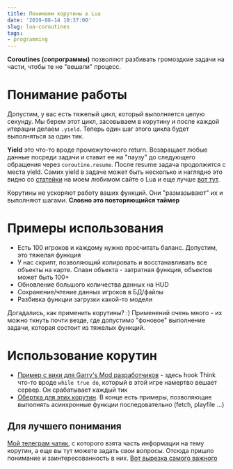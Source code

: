 ```yaml
---
title: Понимаем корутины в Lua
date: '2019-08-14 10:37:00'
slug: lua-coroutines
tags:
- programming
---
```


**Coroutines (сопрограммы)** позволяют разбивать громоздкие задачи на части, чтобы те не "вешали" процесс.

# Понимание работы

Допустим, у вас есть тяжелый цикл, который выполняется целую секунду. Мы берем этот цикл, засовываем в корутину и после каждой итерации делаем `.yield`. Теперь один шаг этого цикла будет выполняться за один тик.

**Yield** это что-то вроде промежуточного return. Возвращает любые данные посреди задачи и ставит ее на "паузу" до следующего обращения через `coroutine.resume`. После resume задача продолжится с места yield. Самих yield в задаче может быть несколько и наглядно это видно со [статейки](https://ilovelua.wordpress.com/2012/02/02/%D1%81%D0%BE%D0%BF%D1%80%D0%BE%D0%B3%D1%80%D0%B0%D0%BC%D0%BC%D1%8Bcoroutines/) на моем любимом сайте о Lua и еще лучше [вот тут](https://ru.stackoverflow.com/a/620440).

Корутины не ускоряют работу ваших функций. Они "размазывают" их и выполняют шагами. **Словно это повторяющийся таймер**

<!--kg-card-end: markdown-->
<!--kg-card-begin: html-->

<script async src="//s.imgur.com/min/embed.js" charset="utf-8"></script>
<!--kg-card-end: html-->
<!--kg-card-begin: markdown-->
# Примеры использования

- Есть 100 игроков и каждому нужно просчитать баланс. Допустим, это тяжелая функция
- У нас скрипт, позволяющий копировать и восстанавливать все объекты на карте. Спавн объекта - затратная функция, объектов может быть 100+
- Обновление большого количества данных на HUD
- Сохранение/чтение данных игроков в БД/файлы
- Разбивка функции загрузки какой-то модели

Догадались, как применить корутины? :)
Применений очень много - их можно ткнуть почти везде, где допустимо "фоновое" выполнение задачи, которая состоит из тяжелых функций.

# Использование корутин

- [Пример с вики для Garry's Mod разработчиков](https://wiki.garrysmod.com/page/coroutine/create) - здесь hook Think что-то вроде `while true do`, который в этой игре намертво вешает сервер. Он срабатывает каждый тик
- [Обертка для этих корутин](https://gist.github.com/a05cd16218df1ac13fce). В конце есть примеры, позволяющие выполнять асинхронные функции последовательно (fetch, playfile ...)

## Для лучшего понимания

[Мой телеграм чатик](https://qweqwe.ovh/gmodev), с которого взята часть информации на тему корутин, а еще вы тут можете задать свои вопросы. Отсюда пришло понимание и заинтересованность в них. [Вот вырезка самого важного](https://pastebin.com/BfyNLHfj)

<!--kg-card-end: markdown-->
